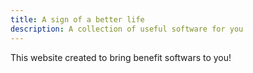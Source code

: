 ```yaml
---
title: A sign of a better life
description: A collection of useful software for you
---
```

This website created to bring benefit softwars to you!
